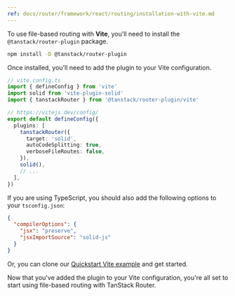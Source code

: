 ```yaml
---
ref: docs/router/framework/react/routing/installation-with-vite.md
---
```


[//]: # 'BundlerConfiguration'

To use file-based routing with **Vite**, you'll need to install the `@tanstack/router-plugin` package.

```sh
npm install -D @tanstack/router-plugin
```

Once installed, you'll need to add the plugin to your Vite configuration.

```ts
// vite.config.ts
import { defineConfig } from 'vite'
import solid from 'vite-plugin-solid'
import { tanstackRouter } from '@tanstack/router-plugin/vite'

// https://vitejs.dev/config/
export default defineConfig({
  plugins: [
    tanstackRouter({
      target: 'solid',
      autoCodeSplitting: true,
      verboseFileRoutes: false,
    }),
    solid(),
    // ...
  ],
})
```

If you are using TypeScript, you should also add the following options to your `tsconfig.json`:

```json
{
  "compilerOptions": {
    "jsx": "preserve",
    "jsxImportSource": "solid-js"
  }
}
```

Or, you can clone our [Quickstart Vite example](https://github.com/TanStack/router/tree/main/examples/solid/quickstart-file-based) and get started.

Now that you've added the plugin to your Vite configuration, you're all set to start using file-based routing with TanStack Router.

[//]: # 'BundlerConfiguration'
